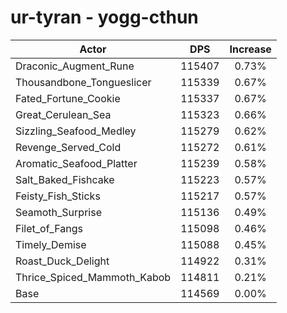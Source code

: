 # ur-tyran - yogg-cthun
| Actor | DPS | Increase |
|---|:---:|:---:|
|Draconic_Augment_Rune|115407|0.73%|
|Thousandbone_Tongueslicer|115339|0.67%|
|Fated_Fortune_Cookie|115337|0.67%|
|Great_Cerulean_Sea|115323|0.66%|
|Sizzling_Seafood_Medley|115279|0.62%|
|Revenge_Served_Cold|115272|0.61%|
|Aromatic_Seafood_Platter|115239|0.58%|
|Salt_Baked_Fishcake|115223|0.57%|
|Feisty_Fish_Sticks|115217|0.57%|
|Seamoth_Surprise|115136|0.49%|
|Filet_of_Fangs|115098|0.46%|
|Timely_Demise|115088|0.45%|
|Roast_Duck_Delight|114922|0.31%|
|Thrice_Spiced_Mammoth_Kabob|114811|0.21%|
|Base|114569|0.00%|
